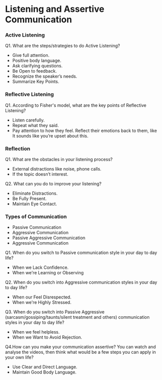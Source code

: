 # Listening and Assertive Communication

###  Active Listening
Q1. What are the steps/strategies to do Active Listening?
- Give full attention.
- Positive body language.
- Ask  clarifying questions.
- Be Open to feedback.
- Recognize the speaker’s needs.
- Summarize Key Points.

### Reflective Listening

Q1. According to Fisher's model, what are the key points of Reflective Listening?

- Listen carefully.
- Repeat what they said.
- Pay attention to how they feel. Reflect their emotions back to them, like It sounds like you’re upset about this.

### Reflection
Q1. What are the obstacles in your listening process?

- External distractions like noise, phone calls.
- If the topic doesn’t interest.

Q2. What can you do to improve your listening?

- Eliminate Distractions.
- Be Fully Present.
- Maintain Eye Contact.

### Types of Communication

- Passive Communication
- Aggressive Communication
- Passive Aggressive Communication
- Aggressive Communication

Q1. When do you switch to Passive communication style in your day to day life?
 - When we Lack Confidence.
 - When we're Learning or Observing

 Q2. When do you switch into Aggressive communication styles in your day to day life?
 - When our Feel Disrespected.
 - When we're Highly Stressed.
 
 Q3. When do you switch into Passive Aggressive (sarcasm/gossiping/taunts/silent treatment and others) communication styles in your day to day life?

 - When we feel helpless.
 - When we Want to Avoid Rejection.

 Q4.How can you make your communication assertive? You can watch and analyse the videos, then think what would be a few steps you can apply in your own life? 

 - Use Clear and Direct Language.
 - Maintain Good Body Language.




